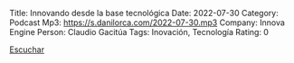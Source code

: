 Title: Innovando desde la base tecnológica
Date: 2022-07-30
Category: Podcast
Mp3: https://s.danilorca.com/2022-07-30.mp3
Company:  Innova Engine
Person: Claudio Gacitúa
Tags: Inovación, Tecnología
Rating: 0

<a href="https://s.danilorca.com/2022-07-30.mp3" type="audio/mpeg">
Escuchar
</a>

